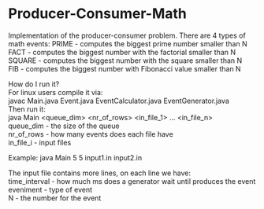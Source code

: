 # Producer-Consumer-Math

Implementation of the producer-consumer problem. There are 4 types of math events:
PRIME - computes the biggest prime number smaller than N  
FACT - computes the biggest number with the factorial smaller than N  
SQUARE - computes the biggest number with the square smaller than N  
FIB - computes the biggest number with Fibonacci value smaller than N  

How do I run it?  
For linux users compile it via:  
javac Main.java Event.java EventCalculator.java EventGenerator.java  
Then run it:  
java Main <queue_dim> <nr_of_rows> <in_file_1> ... <in_file_n>  
queue_dim - the size of the queue  
nr_of_rows - how many events does each file have  
in_file_i - input files  

Example: java Main 5 5 input1.in input2.in  

The input file contains more lines, on each line we have:  
time_interval - how much ms does a generator wait until produces the event  
eveniment - type of event  
N - the number for the event  